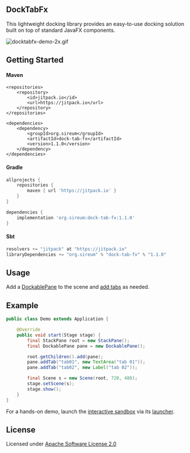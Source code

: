 <!-- INTRO -->
## DockTabFx
This lightweight docking library provides an easy-to-use docking solution built on top of standard JavaFX components.

![docktabfx-demo-2x.gif](https://raw.githubusercontent.com/sireum/dock-tab-fx/master/docs/docktabfx-demo-2x.gif)

<!-- GETTING STARTED -->
## Getting Started

#### Maven
```maven
<repositories>
    <repository>
        <id>jitpack.io</id>
        <url>https://jitpack.io</url>
    </repository>
</repositories>

<dependencies>
    <dependency>
        <groupId>org.sireum</groupId>
        <artifactId>dock-tab-fx</artifactId>
        <version>1.1.0</version>
    </dependency>
</dependencies>
```

#### Gradle
```gradle
allprojects {
    repositories {
        maven { url 'https://jitpack.io' }
    }
}

dependencies {
    implementation 'org.sireum:dock-tab-fx:1.1.0'
}
```

#### Sbt
```sbt
resolvers += "jitpack" at "https://jitpack.io"
libraryDependencies += "org.sireum" % "dock-tab-fx" % "1.1.0"
```

<!-- USAGE EXAMPLES -->
## Usage

Add a [DockablePane](https://github.com/sireum/dock-tab-fx/blob/master/src/main/java/org/sireum/docktabfx/DockablePane.java) 
to the scene and
[add tabs](https://github.com/sireum/dock-tab-fx/blob/b851394dae5a4cf49e5e8c68eb9fa2a57bfee1cc/src/main/java/org/sireum/docktabfx/DockablePane.java#L85) 
as needed. 

## Example

```java
public class Demo extends Application {

    @Override
    public void start(Stage stage) {
        final StackPane root = new StackPane();
        final DockablePane pane = new DockablePane();

        root.getChildren().add(pane);
        pane.addTab("tab01", new TextArea("tab 01"));
        pane.addTab("tab02", new Label("tab 02"));

        final Scene s = new Scene(root, 720, 480);
        stage.setScene(s);
        stage.show();
    }
}
```

For a hands-on demo, launch the
[interactive sandbox](https://github.com/sireum/dock-tab-fx/blob/master/src/test/java/org/sireum/docktabfx/ManyTabsSandbox.java)
via its
[launcher](https://github.com/sireum/dock-tab-fx/blob/master/src/test/java/org/sireum/docktabfx/ManyTabsSandboxLauncher.java).

<!-- LICENSE -->
## License
Licensed under [Apache Software License 2.0](www.apache.org/licenses/LICENSE-2.0)